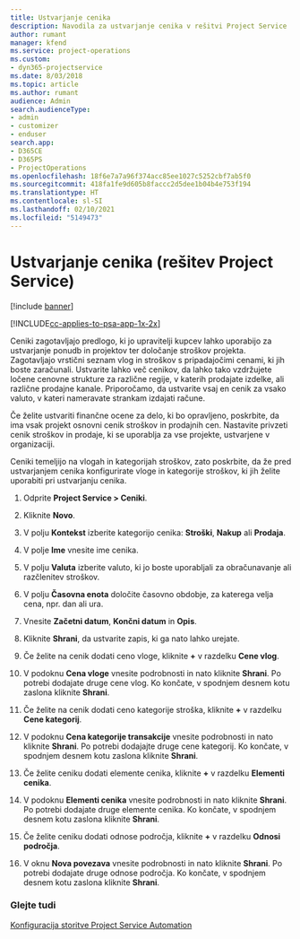 ```yaml
---
title: Ustvarjanje cenika
description: Navodila za ustvarjanje cenika v rešitvi Project Service
author: rumant
manager: kfend
ms.service: project-operations
ms.custom:
- dyn365-projectservice
ms.date: 8/03/2018
ms.topic: article
ms.author: rumant
audience: Admin
search.audienceType:
- admin
- customizer
- enduser
search.app:
- D365CE
- D365PS
- ProjectOperations
ms.openlocfilehash: 18f6e7a7a96f374acc85ee1027c5252cbf7ab5f0
ms.sourcegitcommit: 418fa1fe9d605b8faccc2d5dee1b04b4e753f194
ms.translationtype: HT
ms.contentlocale: sl-SI
ms.lasthandoff: 02/10/2021
ms.locfileid: "5149473"
---
```

# <a name="create-a-price-list-project-service"></a>Ustvarjanje cenika (rešitev Project Service)

[!include [banner](../includes/psa-now-project-operations.md)]

[!INCLUDE[cc-applies-to-psa-app-1x-2x](../includes/cc-applies-to-psa-app-1x-2x.md)]

Ceniki zagotavljajo predlogo, ki jo upravitelji kupcev lahko uporabijo za ustvarjanje ponudb in projektov ter določanje stroškov projekta. Zagotavljajo vrstični seznam vlog in stroškov s pripadajočimi cenami, ki jih boste zaračunali. Ustvarite lahko več cenikov, da lahko tako vzdržujete ločene cenovne strukture za različne regije, v katerih prodajate izdelke, ali različne prodajne kanale. Priporočamo, da ustvarite vsaj en cenik za vsako valuto, v kateri nameravate strankam izdajati račune.  
  
Če želite ustvariti finančne ocene za delo, ki bo opravljeno, poskrbite, da ima vsak projekt osnovni cenik stroškov in prodajnih cen. Nastavite privzeti cenik stroškov in prodaje, ki se uporablja za vse projekte, ustvarjene v organizaciji.  
  
Ceniki temeljijo na vlogah in kategorijah stroškov, zato poskrbite, da že pred ustvarjanjem cenika konfigurirate vloge in kategorije stroškov, ki jih želite uporabiti pri ustvarjanju cenika.  
  
1.  Odprite **Project Service > Ceniki**.  
  
2.  Kliknite **Novo**.  
  
3.  V polju **Kontekst** izberite kategorijo cenika: **Stroški**, **Nakup** ali **Prodaja**.  
  
4.  V polje **Ime** vnesite ime cenika.  
  
5.  V polju **Valuta** izberite valuto, ki jo boste uporabljali za obračunavanje ali razčlenitev stroškov.  
  
6.  V polju **Časovna enota** določite časovno obdobje, za katerega velja cena, npr. dan ali ura.  
  
7.  Vnesite **Začetni datum**, **Končni datum** in **Opis**.  
  
8.  Kliknite **Shrani**, da ustvarite zapis, ki ga nato lahko urejate.  
  
9. Če želite na cenik dodati ceno vloge, kliknite **+** v razdelku **Cene vlog**.  
  
10. V podoknu **Cena vloge** vnesite podrobnosti in nato kliknite **Shrani**. Po potrebi dodajate druge cene vlog. Ko končate, v spodnjem desnem kotu zaslona kliknite **Shrani**.  
  
11. Če želite na cenik dodati ceno kategorije stroška, kliknite **+** v razdelku **Cene kategorij**.  
  
12. V podoknu **Cena kategorije transakcije** vnesite podrobnosti in nato kliknite **Shrani**. Po potrebi dodajajte druge cene kategorij. Ko končate, v spodnjem desnem kotu zaslona kliknite **Shrani**.  
  
13. Če želite ceniku dodati elemente cenika, kliknite **+** v razdelku **Elementi cenika**.  
  
14. V podoknu **Elementi cenika** vnesite podrobnosti in nato kliknite **Shrani**. Po potrebi dodajate druge elemente cenika. Ko končate, v spodnjem desnem kotu zaslona kliknite **Shrani**.  
  
15. Če želite ceniku dodati odnose področja, kliknite **+** v razdelku **Odnosi področja**.  
  
16. V oknu **Nova povezava** vnesite podrobnosti in nato kliknite **Shrani**. Po potrebi dodajate druge odnose področja. Ko končate, v spodnjem desnem kotu zaslona kliknite **Shrani**.  
  
### <a name="see-also"></a>Glejte tudi  
 [Konfiguracija storitve Project Service Automation](../psa/configure.md)
